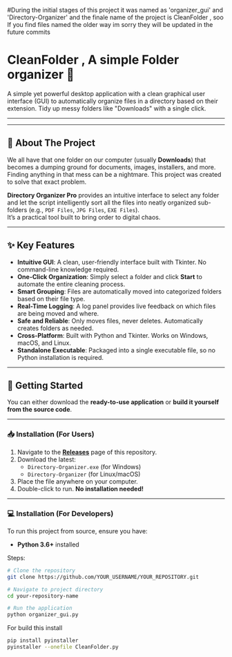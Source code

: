 #During the initial stages of this project it was named as 'organizer_gui' and 'Directory-Organizer' and the finale name of the project is CleanFolder , soo If you find files named the older way im sorry they will be updated in the future commits 
# CleanFolder , A simple Folder organizer 📂  

A simple yet powerful desktop application with a clean graphical user interface (GUI) to automatically organize files in a directory based on their extension. Tidy up messy folders like "Downloads" with a single click.

---
---

## 📖 About The Project

We all have that one folder on our computer (usually **Downloads**) that becomes a dumping ground for documents, images, installers, and more. Finding anything in that mess can be a nightmare. This project was created to solve that exact problem.

**Directory Organizer Pro** provides an intuitive interface to select any folder and let the script intelligently sort all the files into neatly organized sub-folders (e.g., `PDF Files`, `JPG Files`, `EXE Files`).  
It’s a practical tool built to bring order to digital chaos.

---

## ✨ Key Features

- **Intuitive GUI**: A clean, user-friendly interface built with Tkinter. No command-line knowledge required.  
- **One-Click Organization**: Simply select a folder and click **Start** to automate the entire cleaning process.  
- **Smart Grouping**: Files are automatically moved into categorized folders based on their file type.  
- **Real-Time Logging**: A log panel provides live feedback on which files are being moved and where.  
- **Safe and Reliable**: Only moves files, never deletes. Automatically creates folders as needed.  
- **Cross-Platform**: Built with Python and Tkinter. Works on Windows, macOS, and Linux.  
- **Standalone Executable**: Packaged into a single executable file, so no Python installation is required.  

---

## 🚀 Getting Started

You can either download the **ready-to-use application** or **build it yourself from the source code**.

---

### 📥 Installation (For Users)

1. Navigate to the **[Releases](../../releases)** page of this repository.  
2. Download the latest:
   - `Directory-Organizer.exe` (for Windows)  
   - `Directory-Organizer` (for Linux/macOS)  
3. Place the file anywhere on your computer.  
4. Double-click to run. **No installation needed!**

---

### 💻 Installation (For Developers)

To run this project from source, ensure you have:

- **Python 3.6+** installed  

Steps:

```bash
# Clone the repository
git clone https://github.com/YOUR_USERNAME/YOUR_REPOSITORY.git

# Navigate to project directory
cd your-repository-name

# Run the application
python organizer_gui.py

```
For build this install
 ```bash
pip install pyinstaller
pyinstaller --onefile CleanFolder.py
